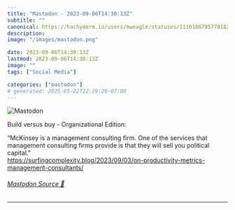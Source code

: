 ```yaml
---
title: "Mastodon - 2023-09-06T14:30:13Z"
subtitle: ""
canonical: https://hachyderm.io/users/mweagle/statuses/111018679577818263
description:
image: "/images/mastodon.png"

date: 2023-09-06T14:30:13Z
lastmod: 2023-09-06T14:30:13Z
image: ""
tags: ["Social Media"]

categories: ["mastodon"]
# generated: 2025-05-22T22:29:20-07:00
---
```

![Mastodon](/images/mastodon.png)

<p>Build versus buy - Organizational Edition:</p><p>“McKinsey is a management consulting firm. One of the services that management consulting firms provide is that they will sell you political capital.”<br /><a href="https://surfingcomplexity.blog/2023/09/03/on-productivity-metrics-management-consultants/" target="_blank" rel="nofollow noopener noreferrer" translate="no"><span class="invisible">https://</span><span class="ellipsis">surfingcomplexity.blog/2023/09</span><span class="invisible">/03/on-productivity-metrics-management-consultants/</span></a></p>


###### [Mastodon Source 🐘](https://hachyderm.io/@mweagle/111018679577818263)

___
